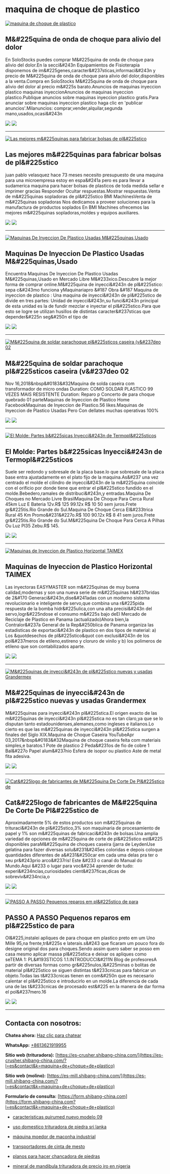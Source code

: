 # maquina de choque de plastico

<a href="https://swt.shibang-china.com/?l=es&img&k=maquina+de+choque+de+plastico" target="_blank">![maquina de choque de plastico](http://static.shibang-china.com/all-800x300/272.jpg)</a>

## M&#225quina de onda de choque para alivio del dolor
En SoloStocks puedes comprar M&#225quina de onda de choque para alivio del dolor.En la secci&#243n Equipamientos de Fisioterapia disponemos de im&#225genes,caracter&#237sticas,informaci&#243n y precio de M&#225quina de onda de choque para alivio del dolor,disponibles a la venta.Compra en SoloStocks M&#225quina de onda de choque para alivio del dolor al precio m&#225s barato.Anuncios de maquinas inyeccion plastico maquinas inyeccionAnuncios de maquinas inyeccion plastico.Publique anuncios sobre maquinas inyeccion plastico gratis.Para anunciar sobre maquinas inyeccion plastico haga clic en 'publicar anuncios'.Milanuncios: comprar,vender,alquilar,segunda mano,usados,ocasi&#243n


<a href="https://whatsapp.shibangsoft.com/WhatsApp.php" target="_blank" title="WhatsApp">![](http://static.shibang-china.com/icon/whatsapp.png)</a> <a href="https://swt.shibang-china.com/?l=es&icon&k=maquina+de+choque+de+plastico" target="_blank">![](http://static.shibang-china.com/icon/chat-es.png)</a>

---

<a href="https://swt.shibang-china.com/?l=es&img&k=maquina+de+choque+de+plastico" target="_blank">![Las mejores m&#225quinas para fabricar bolsas de pl&#225stico](http://static.shibang-china.com/all-800x300/591.jpg)</a>

## Las mejores m&#225quinas para fabricar bolsas de pl&#225stico
juan pablo velasquez hace 73 meses necesito presupuesto de una maquina para una microempresa estoy en espa&#241a pero es para llevar a sudamerica maquina para hacer bolsas de plasticos de toda medida sellar e imprimer gracias Responder Ocultar respuestas.Mostrar respuestas.Venta de m&#225quinas sopladoras de pl&#225stico BMI MachinesVenta de m&#225quinas sopladoras Nos dedicamos a proveer soluciones para la manufactura de productos soplados En BMI Machines ofrecemos las mejores m&#225quinas sopladoras,moldes y equipos auxiliares.


<a href="https://whatsapp.shibangsoft.com/WhatsApp.php" target="_blank" title="WhatsApp">![](http://static.shibang-china.com/icon/whatsapp.png)</a> <a href="https://swt.shibang-china.com/?l=es&icon&k=maquina+de+choque+de+plastico" target="_blank">![](http://static.shibang-china.com/icon/chat-es.png)</a>

---

<a href="https://swt.shibang-china.com/?l=es&img&k=maquina+de+choque+de+plastico" target="_blank">![Maquinas De Inyeccion De Plastico Usadas M&#225quinas,Usado](http://static.shibang-china.com/all-800x300/1021.jpg)</a>

## Maquinas De Inyeccion De Plastico Usadas M&#225quinas,Usado
Encuentra Maquinas De Inyeccion De Plastico Usadas M&#225quinas,Usado en Mercado Libre M&#233xico.Descubre la mejor forma de comprar online.M&#225quina de inyecci&#243n de pl&#225stico: sepa c&#243mo funciona yMaquinariapro &#187 Obra &#187 Maquina de inyeccion de plastico : Una maquina de inyecci&#243n de pl&#225stico de divide en tres partes: Unidad de inyecci&#243n,su funci&#243n principal de esta unidad es la de fundir mezclar e inyectar el pl&#225stico.Para que esto se logre se utilizan husillos de distintas caracter&#237sticas que depender&#225n seg&#250n el tipo de


<a href="https://whatsapp.shibangsoft.com/WhatsApp.php" target="_blank" title="WhatsApp">![](http://static.shibang-china.com/icon/whatsapp.png)</a> <a href="https://swt.shibang-china.com/?l=es&icon&k=maquina+de+choque+de+plastico" target="_blank">![](http://static.shibang-china.com/icon/chat-es.png)</a>

---

<a href="https://swt.shibang-china.com/?l=es&img&k=maquina+de+choque+de+plastico" target="_blank">![M&#225quina de soldar parachoque pl&#225sticos caseira (v&#237deo 02](http://static.shibang-china.com/all-800x300/1516.jpg)</a>

## M&#225quina de soldar parachoque pl&#225sticos caseira (v&#237deo 02
Nov 16,2018&nbsp&#0183&#32Maquina de solda caseira com transformador de micro ondas Duration: COMO SOLDAR PLASTICO 99 VEZES MAIS RESISTENTE Duration: Reparo p Concerto de para choque quebrado 01 parteMaquinas de Inyeccion de Plastico Home FacebookMaquinas de Inyeccion de Plastico.56 likes.Maquinas de Inyeccion de Plastico Usadas Pero Con dellates muchas operativas 100%


<a href="https://whatsapp.shibangsoft.com/WhatsApp.php" target="_blank" title="WhatsApp">![](http://static.shibang-china.com/icon/whatsapp.png)</a> <a href="https://swt.shibang-china.com/?l=es&icon&k=maquina+de+choque+de+plastico" target="_blank">![](http://static.shibang-china.com/icon/chat-es.png)</a>

---

<a href="https://swt.shibang-china.com/?l=es&img&k=maquina+de+choque+de+plastico" target="_blank">![El Molde: Partes b&#225sicas Inyecci&#243n de Termopl&#225sticos](http://static.shibang-china.com/all-800x300/621.jpg)</a>

## El Molde: Partes b&#225sicas Inyecci&#243n de Termopl&#225sticos
Suele ser redondo y sobresale de la placa base.lo que sobresale de la placa base entra ajustadamente en el plato fijo de la maquina.As&#237 una vez centrado el molde el cilindro de inyecci&#243n de la m&#225quina coincide con el orificio por donde tiene que entrar el pl&#225stico fundido en el molde.Bebedero,ramales de distribuci&#243n,y entradas.Maquina De Choques no Mercado Livre BrasilMaquina De Choque Para Cerca Rural 45km Luz E Bateria 12v.R$ 125 99.12x R$ 10 50 sem juros.Frete gr&#225tis.Rio Grande do Sul.Maquina De Choque Cerca El&#233trica Rural 45 Km Promo&#231&#227o.R$ 100 90.12x R$ 8 41 sem juros.Frete gr&#225tis.Rio Grande do Sul.M&#225quina De Choque Para Cerca A Pilhas Ou Luz Pl35 Zebu.R$ 145.


<a href="https://whatsapp.shibangsoft.com/WhatsApp.php" target="_blank" title="WhatsApp">![](http://static.shibang-china.com/icon/whatsapp.png)</a> <a href="https://swt.shibang-china.com/?l=es&icon&k=maquina+de+choque+de+plastico" target="_blank">![](http://static.shibang-china.com/icon/chat-es.png)</a>

---

<a href="https://swt.shibang-china.com/?l=es&img&k=maquina+de+choque+de+plastico" target="_blank">![Maquinas de Inyeccion de Plastico Horizontal TAIMEX](http://static.shibang-china.com/all-800x300/633.jpg)</a>

## Maquinas de Inyeccion de Plastico Horizontal TAIMEX
Las inyectoras EASYMASTER son m&#225quinas de muy buena calidad,modernas y son una nueva serie de m&#225quinas h&#237bridas de 2&#170 Generaci&#243n,dise&#241adas con un moderno sistema revolucionario e inteligente de servo,que combina una r&#225pida respuesta de la bomba hidr&#225ulica,con una alta precisi&#243n del servo,logr&#225ndose el consumo m&#225s bajo deEl Mercado de Reciclaje de Plastico en Panama (actualizado)Ahora bien,la Contralor&#237a General de la Rep&#250blica de Panama organiza las estadisticas de exportaci&#243n de plastico en dos tipos de material: a) Los &quotdesechos de pl&#225stico&quot con exclusi&#243n de los pol&#237meros de etileno,estireno y cloruro de vinilo y b) los polimeros de etileno que son contabilizados aparte.


<a href="https://whatsapp.shibangsoft.com/WhatsApp.php" target="_blank" title="WhatsApp">![](http://static.shibang-china.com/icon/whatsapp.png)</a> <a href="https://swt.shibang-china.com/?l=es&icon&k=maquina+de+choque+de+plastico" target="_blank">![](http://static.shibang-china.com/icon/chat-es.png)</a>

---

<a href="https://swt.shibang-china.com/?l=es&img&k=maquina+de+choque+de+plastico" target="_blank">![M&#225quinas de inyecci&#243n de pl&#225stico nuevas y usadas Grandermex](http://static.shibang-china.com/all-800x300/752.jpg)</a>

## M&#225quinas de inyecci&#243n de pl&#225stico nuevas y usadas Grandermex
M&#225quinas para inyecci&#243n pl&#225stica.El origen exacto de las m&#225quinas de inyecci&#243n pl&#225stica no es tan claro,ya que se lo disputan tanto estadounidenses,alemanes,como ingleses e italianos.Lo cierto es que las m&#225quinas de inyecci&#243n pl&#225stica surgen a finales del Siglo XIX.Maquina de Choque Caseira YouTubeApr 03,2017&nbsp&#0183&#32Maquina de choque caseira feita com materiais simples,e baratos.1 Pote de plastico 2 Peda&#231os de fio de cobre 1 Bal&#227o Papel alum&#237nio Esfera de isopor ou plastico Aste de metal fita adesiva.


<a href="https://whatsapp.shibangsoft.com/WhatsApp.php" target="_blank" title="WhatsApp">![](http://static.shibang-china.com/icon/whatsapp.png)</a> <a href="https://swt.shibang-china.com/?l=es&icon&k=maquina+de+choque+de+plastico" target="_blank">![](http://static.shibang-china.com/icon/chat-es.png)</a>

---

<a href="https://swt.shibang-china.com/?l=es&img&k=maquina+de+choque+de+plastico" target="_blank">![Cat&#225logo de fabricantes de M&#225quina De Corte De Pl&#225stico de](http://static.shibang-china.com/all-800x300/200.jpg)</a>

## Cat&#225logo de fabricantes de M&#225quina De Corte De Pl&#225stico de
Aproximadamente 5% de estos productos son m&#225quinas de trituraci&#243n de pl&#225stico,3% son maquinaria de procesamiento de papel y 1% son m&#225quinas de fabricaci&#243n de bolsas.Una amplia variedad de opciones de m&#225quina de corte de pl&#225stico est&#225 disponibles paraM&#225quina de choques caseira (jarra de LeydenUse gelatina para fazer diversas solu&#231&#245es coloridas e depois coloque quantidades diferentes de a&#231&#250car em cada uma delas pra ter o seu pr&#243prio arco&#237ris! Este &#233 o canal do Manual do Mundo.Aqui &#233 o lugar para voc&#234 aprender de tudo: experi&#234ncias,curiosidades cient&#237ficas,dicas de sobreviv&#234ncia,o


<a href="https://whatsapp.shibangsoft.com/WhatsApp.php" target="_blank" title="WhatsApp">![](http://static.shibang-china.com/icon/whatsapp.png)</a> <a href="https://swt.shibang-china.com/?l=es&icon&k=maquina+de+choque+de+plastico" target="_blank">![](http://static.shibang-china.com/icon/chat-es.png)</a>

---

<a href="https://swt.shibang-china.com/?l=es&img&k=maquina+de+choque+de+plastico" target="_blank">![PASSO A PASSO Pequenos reparos em pl&#225stico de para](http://static.shibang-china.com/all-800x300/993.jpg)</a>

## PASSO A PASSO Pequenos reparos em pl&#225stico de para
Ol&#225,instalei apliques de para choque em plastico preto em um Uno Mille 95,na frente,tr&#225s e laterais.s&#243 que ficaram um pouco fora do designe original dos para choques.Sendo assim quero saber se posso em casa mesmo aplicar massa pl&#225stica e deixar os apliques como seTEMA 1: PL&#193STICOS 1.1.INTRODUCCI&#211N Blog de profesoresA partir de diversas formas como gr&#225nulos,l&#225minas o bolitas de material pl&#225stico se siguen distintas t&#233cnicas para fabricar un objeto.Todas las t&#233cnicas tienen en com&#250n que es necesario calentar el pl&#225stico e introducirlo en un molde.La diferencia de cada una de las t&#233cnicas de procesado est&#225 en la manera de dar forma el pol&#237mero.16


<a href="https://whatsapp.shibangsoft.com/WhatsApp.php" target="_blank" title="WhatsApp">![](http://static.shibang-china.com/icon/whatsapp.png)</a> <a href="https://swt.shibang-china.com/?l=es&icon&k=maquina+de+choque+de+plastico" target="_blank">![](http://static.shibang-china.com/icon/chat-es.png)</a>

---
## Contacta con nosotros:

**Chatea ahora:** [Haz clic para chatear](https://swt.shibang-china.com?l=es&contact&k=maquina+de+choque+de+plastico)

**WhatsApp:**  [+8613621919955](https://whatsapp.shibangsoft.com/WhatsApp.php)

**Sitio web (trituradora):** [https://es-crusher.shibang-china.com/](https://es-crusher.shibang-china.com/?l=es&contact&k=maquina+de+choque+de+plastico)

**Sitio web (molino):** [https://es-mill.shibang-china.com/](https://es-mill.shibang-china.com/?l=es&contact&k=maquina+de+choque+de+plastico)

**Formulario de consulta:** [https://form.shibang-china.com](https://form.shibang-china.com?l=es&contact&k=maquina+de+choque+de+plastico)

* [caracteristicas quirumed nuevo modelo 09](../91/caracteristicas%20quirumed%20nuevo%20modelo%2009.md)

* [uso domestico trituradora de piedra sri lanka](../91/uso%20domestico%20trituradora%20de%20piedra%20sri%20lanka.md)

* [máquina moedor de maconha industrial](../83/m%C3%A1quina%20moedor%20de%20maconha%20industrial.md)

* [transportadores de cinta de mesto](../94/transportadores%20de%20cinta%20de%20mesto.md)

* [planos para hacer chancadora de piedras](../87/planos%20para%20hacer%20chancadora%20de%20piedras.md)

* [mineral de mandibula trituradora de precio iro en nigeria](../93/mineral%20de%20mandibula%20trituradora%20de%20precio%20iro%20en%20nigeria.md)